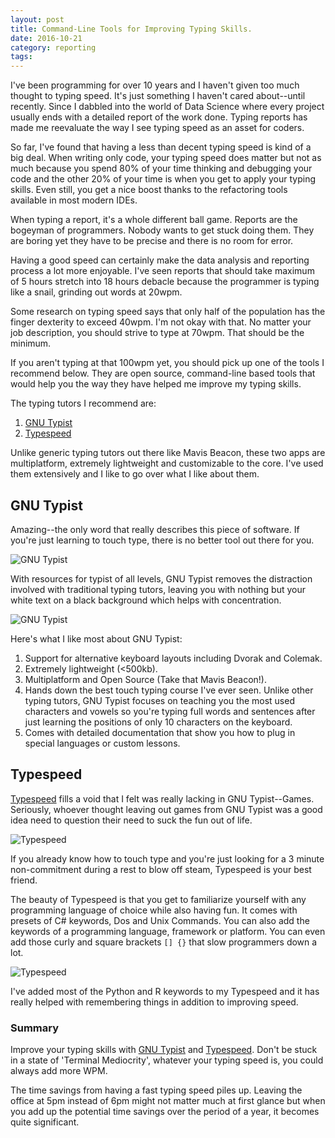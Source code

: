 ```yaml
---
layout: post
title: Command-Line Tools for Improving Typing Skills.
date: 2016-10-21
category: reporting
tags:
---
```

I've been programming for over 10 years and I haven't given too much thought to
typing speed. It's just something I haven't cared about--until recently.
Since I dabbled into the world of Data Science where every project usually ends
with a detailed report of the work done. Typing reports has made me reevaluate
the way I see typing speed as an asset for coders.

So far, I've found that having a less than decent typing speed is kind of a big
deal. When writing only code, your typing speed does matter but not as much
because you spend 80% of your time thinking and debugging your code and the
other 20% of your time is when you get to apply your typing skills. Even still,
you get a nice boost thanks to the refactoring tools available in most modern
IDEs.

When typing a report, it's a whole different ball game. Reports are the bogeyman
of programmers. Nobody wants to get stuck doing them. They are boring yet they
have to be precise and there is no room for error.

Having a good speed can certainly make the data analysis and reporting process
a lot more enjoyable. I've seen reports that should take maximum of 5 hours
stretch into 18 hours debacle because the programmer is typing like a snail,
grinding out words at 20wpm.

Some research on typing speed says that only half of the
population has the finger dexterity to exceed 40wpm. I'm not okay with that.
No matter your job description, you should strive to type at 70wpm. That should
be the minimum.

If you aren't typing at that 100wpm yet, you should pick up one
of the tools I recommend below. They are open source, command-line based tools
that would help you the way they have helped me improve my typing skills.

The typing tutors I recommend are:

1. [GNU Typist](https://www.gnu.org/software/gtypist/index.html)
2. [Typespeed](http://typespeed.sourceforge.net/)

Unlike generic typing tutors out there like Mavis Beacon, these two apps are
multiplatform, extremely lightweight and customizable to the core. I've used
them extensively and I like to go over what I like about them.

## GNU Typist

Amazing--the only word that really describes this piece of software. If you're
just learning to touch type, there is no better tool out there for you.

![GNU Typist]({{site.baseurl}}/assets/images/GNU-Typist-1.jpg)

With resources for typist of all levels, GNU Typist removes the distraction
involved with traditional typing tutors, leaving you with nothing but your white
text on a black background which helps with concentration.

![GNU Typist]({{site.baseurl}}/assets/images/GNU-Typist.jpg)

Here's what I like most about GNU Typist:

1. Support for alternative keyboard layouts including Dvorak and Colemak.
2. Extremely lightweight (<500kb).
3. Multiplatform and Open Source (Take that Mavis Beacon!).
4. Hands down the best touch typing course I've ever seen. Unlike other typing
tutors, GNU Typist focuses on teaching you the most used characters and vowels
so you're typing full words and sentences after just learning the positions of only
10 characters on the keyboard.
5. Comes with detailed documentation that show you how to plug in special
languages or custom lessons.

## Typespeed

[Typespeed](http://typespeed.sourceforge.net/) fills a void that I felt was really lacking in GNU Typist--Games.
Seriously, whoever thought leaving out games from GNU Typist was a good idea
need to question their need to suck the fun out of life.

![Typespeed]({{site.baseurl}}/assets/images/Typespeed.jpg)

If you already know how to touch type and you're just looking for a 3 minute
non-commitment during a rest to blow off steam, Typespeed is your best friend.

The beauty of Typespeed is that you get to familiarize yourself with any
programming language of choice while also having fun. It comes with presets of
C# keywords, Dos and Unix Commands. You can also add the keywords of a programming
language, framework or platform. You can even add those curly and square brackets
`[] {}` that slow programmers down a lot.

![Typespeed]({{site.baseurl}}/assets/images/Typespeed-2.jpg)

I've added most of the Python and R keywords to my Typespeed and it has really
helped with remembering things in addition to improving speed.

### Summary

Improve your typing skills with [GNU Typist](https://www.gnu.org/software/gtypist/index.html)
and [Typespeed](http://typespeed.sourceforge.net/). Don't be stuck in a
state of 'Terminal Mediocrity', whatever your typing speed is, you could always
add more WPM.

The time savings from having a fast typing speed piles up. Leaving
the office at 5pm instead of 6pm might not matter much at first glance but when
you add up the potential time savings over the period of a year, it becomes
quite significant.
